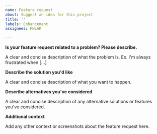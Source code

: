 ```yaml
---
name: Feature request
about: Suggest an idea for this project
title: ''
labels: Enhancement
assignees: PHLAK

---
```


**Is your feature request related to a problem? Please describe.**

A clear and concise description of what the problem is. Ex. I'm always frustrated when [...]


**Describe the solution you'd like**

A clear and concise description of what you want to happen.


**Describe alternatives you've considered**

A clear and concise description of any alternative solutions or features you've considered.


**Additional context**

Add any other context or screenshots about the feature request here.
